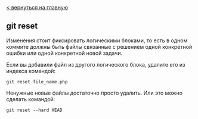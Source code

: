 [< вернуться на главную](readme.md)

## git reset

Изменения стоит фиксировать логическими блоками, то есть в одном коммите должны быть файлы связанные с решением одной конкретной ошибки или одной конкретной новой задачи.

Если вы добавили файл из другого логического блока, удалите его из индекса командой:
 
```Markdown=
git reset file_name.php
```

Ненужные новые файлы достаточно просто удалить. Или это можно сделать командой:

```Markdown=
git reset --hard HEAD
```